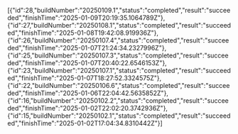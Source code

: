 [{"id":28,"buildNumber":"20250109.1","status":"completed","result":"succeeded","finishTime":"2025-01-09T20:19:35.1064789Z"},{"id":27,"buildNumber":"20250108.1","status":"completed","result":"succeeded","finishTime":"2025-01-08T19:42:08.919936Z"},{"id":26,"buildNumber":"20250107.4","status":"completed","result":"succeeded","finishTime":"2025-01-07T21:24:34.2327996Z"},{"id":25,"buildNumber":"20250107.3","status":"completed","result":"succeeded","finishTime":"2025-01-07T20:40:22.6546153Z"},{"id":23,"buildNumber":"20250107.1","status":"completed","result":"succeeded","finishTime":"2025-01-07T18:27:52.3324575Z"},{"id":22,"buildNumber":"20250106.6","status":"completed","result":"succeeded","finishTime":"2025-01-06T22:04:42.5635852Z"},{"id":16,"buildNumber":"20250102.2","status":"completed","result":"succeeded","finishTime":"2025-01-02T22:02:20.3742936Z"},{"id":15,"buildNumber":"20250102.1","status":"completed","result":"succeeded","finishTime":"2025-01-02T17:04:34.8310442Z"}]